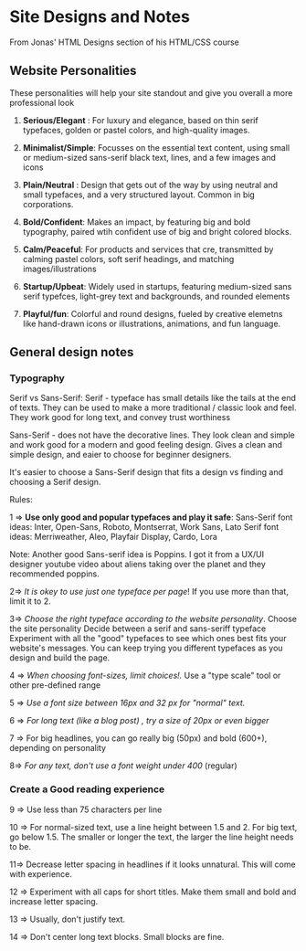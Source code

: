 # Site Designs and Notes

From Jonas' HTML Designs section of his HTML/CSS course

## Website Personalities

These personalities will help your site standout and give you overall a more professional look

1. **Serious/Elegant** : For luxury and elegance, based on thin serif typefaces, golden or pastel colors, and high-quality images.

2. **Minimalist/Simple**: Focusses on the essential text content, using small or medium-sized sans-serif black text, lines, and a few images and icons

3. **Plain/Neutral** : Design that gets out of the way by using neutral and small typefaces, and a very structured layout. Common in big corporations.

4. **Bold/Confident**: Makes an impact, by featuring big and bold typography, paired wtih confident use of big and bright colored blocks.

5. **Calm/Peaceful**: For products and services that cre, transmitted by calming pastel colors, soft serif headings, and matching images/illustrations

6. **Startup/Upbeat**: Widely used in startups, featuring medium-sized sans serif typefces, light-grey text and backgrounds, and rounded elements

7. **Playful/fun**: Colorful and round designs, fueled by creative elemetns like hand-drawn icons or illustrations, animations, and fun language.

## General design notes

### Typography

Serif vs Sans-Serif:
Serif - typeface has small details like the tails at the end of texts. They can be used to make a more traditional / classic look and feel. They work good for long text, and convey trust worthiness

Sans-Serif - does not have the decorative lines. They look clean and simple and work good for a modern and good feeling design. Gives a clean and simple design, and eaier to choose for beginner designers.

It's easier to choose a Sans-Serif design that fits a design vs finding and choosing a Serif design.

Rules:

1 => **Use only good and popular typefaces and play it safe**:
Sans-Serif font ideas: Inter, Open-Sans, Roboto, Montserrat, Work Sans, Lato
Serif font ideas: Merriweather, Aleo, Playfair Display, Cardo, Lora

Note: Another good Sans-serif idea is Poppins. I got it from a UX/UI designer youtube video about aliens taking over the planet and they recommended poppins.

2=> _It is okey to use just one typeface per page_! If you use more than that, limit it to 2.

3=> _Choose the right typeface according to the website personality_.
Choose the site personality
Decide between a serif and sans-seriff typeface
Experiment with all the "good" typefaces to see which ones best fits your website's messages.
You can keep trying you different typefaces as you design and build the page.

4 => _When choosing font-sizes, limit choices!._ Use a "type scale" tool or other pre-defined range

5 => _Use a font size between 16px and 32 px for "normal" text._

6 => _For long text (like a blog post) , try a size of 20px or even bigger_

7 => For big headlines, you can go really big (50px) and bold (600+), depending on personality

8=> _For any text, don't use a font weight under 400_ (regular)

### Create a Good reading experience

9 => Use less than 75 characters per line

10 => For normal-sized text, use a line height between 1.5 and 2. For big text, go below 1.5.
The smaller or longer the text, the larger the line height needs to be.

11=> Decrease letter spacing in headlines if it looks unnatural. This will come with experience.

12 => Experiment with all caps for short titles. Make them small and bold and increase letter spacing.

13 => Usually, don't justify text.

14 => Don't center long text blocks. Small blocks are fine.
